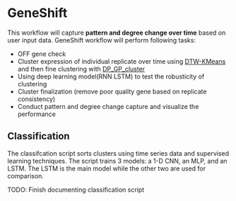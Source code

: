 # GeneShift
This workflow will capture **pattern and degree change over time** based on user input data. GeneShift workflow will perform following tasks:
  * OFF gene check
  * Cluster expression of individual replicate over time using [DTW-KMeans](https://arxiv.org/abs/1703.01541) and then fine clustering with [DP_GP_cluster](https://github.com/PrincetonUniversity/DP_GP_cluster/tree/master/DP_GP)
  * Using deep learning model(RNN LSTM) to test the robusticity of clustering 
  * Cluster finalization (remove poor quality gene based on replicate consistency) 
  * Conduct pattern and degree change capture and visualize the performance


## Classification
The classifcation script sorts clusters using time series data and supervised learning techniques. The script trains 3 models: a 1-D CNN, an MLP, and an LSTM. The LSTM is the main model while the other two are used for comparison. 

TODO: Finish documenting classification script
  

